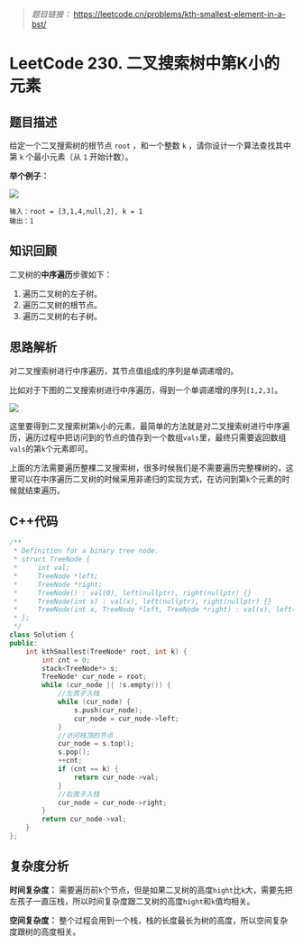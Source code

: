 > *题目链接：* https://leetcode.cn/problems/kth-smallest-element-in-a-bst/

# LeetCode 230. 二叉搜索树中第K小的元素

## 题目描述

给定一个二叉搜索树的根节点 `root` ，和一个整数 `k` ，请你设计一个算法查找其中第 `k` 个最小元素（从 `1` 开始计数）。

**举个例子：**

![](https://gitee.com/ldtech007/picture/raw/master/pic/lc-0230-01.png)

```
输入：root = [3,1,4,null,2], k = 1
输出：1
```

## 知识回顾

二叉树的**中序遍历**步骤如下：

1. 遍历二叉树的左子树。
2. 遍历二叉树的根节点。
3. 遍历二叉树的右子树。

## 思路解析

对二叉搜索树进行中序遍历，其节点值组成的序列是单调递增的。

比如对于下图的二叉搜索树进行中序遍历，得到一个单调递增的序列`[1,2,3]`。

![](https://gitee.com/ldtech007/picture/raw/master/pic/lc-0230-02.png)

这里要得到二叉搜索树第`k`小的元素，最简单的方法就是对二叉搜索树进行中序遍历，遍历过程中把访问到的节点的值存到一个数组`vals`里，最终只需要返回数组`vals`的第`k`个元素即可。

上面的方法需要遍历整棵二叉搜索树，很多时候我们是不需要遍历完整棵树的，这里可以在中序遍历二叉树的时候采用非递归的实现方式，在访问到第`k`个元素的时候就结束遍历。

## C++代码

```cpp
/**
 * Definition for a binary tree node.
 * struct TreeNode {
 *     int val;
 *     TreeNode *left;
 *     TreeNode *right;
 *     TreeNode() : val(0), left(nullptr), right(nullptr) {}
 *     TreeNode(int x) : val(x), left(nullptr), right(nullptr) {}
 *     TreeNode(int x, TreeNode *left, TreeNode *right) : val(x), left(left), right(right) {}
 * };
 */
class Solution {
public:
    int kthSmallest(TreeNode* root, int k) {
        int cnt = 0;
        stack<TreeNode*> s;
        TreeNode* cur_node = root;
        while (cur_node || !s.empty()) {
            //左孩子入栈
            while (cur_node) {
                s.push(cur_node);
                cur_node = cur_node->left;
            }
            //访问栈顶的节点
            cur_node = s.top();
            s.pop();
            ++cnt;
            if (cnt == k) {
                return cur_node->val;
            }
            //右孩子入栈
            cur_node = cur_node->right;
        }
        return cur_node->val;
    }
};
```

## 复杂度分析

**时间复杂度：** 需要遍历前`k`个节点，但是如果二叉树的高度`hight`比`k`大，需要先把左孩子一直压栈，所以时间复杂度跟二叉树的高度`hight`和`k`值均相关。

**空间复杂度：** 整个过程会用到一个栈，栈的长度最长为树的高度，所以空间复杂度跟树的高度相关。
